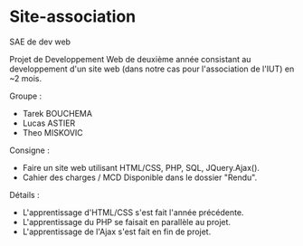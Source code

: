 # Site-association
SAE de dev web

Projet de Developpement Web de deuxième année consistant au developpement d'un site web (dans notre cas pour l'association de l'IUT) en ~2 mois.

Groupe : 
- Tarek BOUCHEMA
- Lucas ASTIER
- Theo MISKOVIC


Consigne :
- Faire un site web utilisant HTML/CSS, PHP, SQL, JQuery.Ajax().
- Cahier des charges / MCD Disponible dans le dossier "Rendu".


Détails :
- L'apprentissage d'HTML/CSS s'est fait l'année précédente.
- L'apprentissage du PHP se faisait en parallèle au projet.
- L'apprentissage de l'Ajax s'est fait en fin de projet.